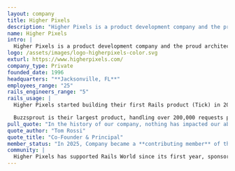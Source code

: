 ```yaml
---
layout: company
title: Higher Pixels
description: "Higher Pixels is a product development company and the proud architect of the majestic monolith of podcasting: Buzzsprout."
name: Higher Pixels
intro: |
  Higher Pixels is a product development company and the proud architect of the majestic monolith of podcasting: Buzzsprout, the easiest way to start podcasting and keep podcasting. They continue to expand their product StreamCare, aligning healthcare stakeholders for better outcomes, while maintaining their legacy products Tick, time tracking that keeps projects profitable, and Donor Tools, empowering nonprofits to easily manage donations. Across industries, they create web products that are elegantly designed and a joy to use.
logo: /assets/images/logo-higherpixels-color.svg
exturl: https://www.higherpixels.com/
company_type: Private
founded_date: 1996
headquarters: "**Jacksonville, FL**"
employees_range: "25"
rails_engineers_range: "5"
rails_usage: |
  Higher Pixels started building their first Rails product (Tick) in 2005 after attending 37signals Getting Real workshop. Since then, they've launched five products, all built entirely on Rails using the Rails Doctrine and as close to 100% vanilla Rails as possible.

  Buzzsprout is their largest product, handling over 200,000 requests per minute for 120,000 active podcasts on a Rails monolith. Buzzsprout also features native Android and iOS apps that levarage of all the capabilities of Hotwire, Turbo Native, and Strada.
pull_quote: "In the history of our company, nothing has impacted our ability to build and scale product ideas like Ruby on Rails - the framework, the doctrine, and the community. Rails has given us the foundation to turn ideas into successful products, enabling us to move fast while keeping our code elegant and maintainable. It has shaped not just how we build software, but how we think about development as a craft. Beyond the technology, the Rails community has been an incredible source of knowledge, support, and inspiration. The openness and generosity of Rails developers have helped us grow, and we’re excited to give back by joining the Rails Foundation. We believe in supporting the community that has given us so much, ensuring it continues to thrive for years to come."
quote_author: "Tom Rossi"
quote_title: "Co-Founder & Principal"
member_status: "In 2025, Company became a **contributing member** of the Rails Foundation."
community: |
  Higher Pixels has supported Rails World since its first year, sponsoring the Buzzsprout Podcast Program. Beyond the Rails community, Buzzsprout is also a regular sponsor of podcasting events such as Podcast Movement and Podfest, helping to foster connections and growth within the podcasting world.
---
```

